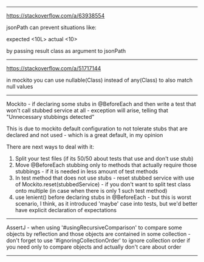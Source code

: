 ------
https://stackoverflow.com/a/63938554

jsonPath can prevent situations like:

expected <10L> actual <10>

by passing result class as argument to jsonPath

------
https://stackoverflow.com/a/51717144

in mockito you can use nullable(Class) instead of any(Class) to also match null values

------
Mockito - if declaring some stubs in @BeforeEach and then write a test that won't call stubbed service at all - exception will arise, telling that "Unnecessary stubbings detected"

This is due to mockito default configuration to not tolerate stubs that are declared and not used - which is a great default, in my opinion

There are next ways to deal with it:
1. Split your test files (if its 50/50 about tests that use and don't use stub)
2. Move @BeforeEach stubbing only to methods that actually require those stubbings - if it is needed in less amount of test methods
3. In test method that does not use stubs - reset stubbed service with use of Mockito.reset(stubbedService) - if you don't want to split test class onto multiple (in case when there is only 1 such test method)
4. use lenient() before declaring stubs in @BeforeEach - but this is worst scenario, I think, as it introduced 'maybe' case into tests, but we'd better have explicit declaration of expectations

------
AssertJ - when using '#usingRecursiveComparison' to compare some objects by reflection and those objects are contained in some collection - don't forget to use '#ignoringCollectionOrder' to ignore collection order if you need only to compare objects and actually don't care about order

------

